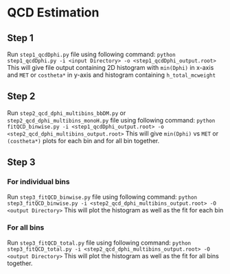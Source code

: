 # QCD Estimation
## Step 1
Run ``step1_qcdDphi.py`` file using following command:
```python step1_qcdDphi.py -i <input Directory> -o <step1_qcdDphi_output.root>```
This will give file output containing 2D histogram with ``min(Dphi)`` in x-axis and ``MET`` or ``costheta*`` in y-axis and histogram containing ``h_total_mcweight``

## Step 2
Run ``step2_qcd_dphi_multibins_bbDM.py`` or ``step2_qcd_dphi_multibins_monoH.py``  file using following command:
```python fitQCD_binwise.py -i <step1_qcdDphi_output.root> -o <step2_qcd_dphi_multibins_output.root>```
This will give ``min(Dphi)`` vs ``MET`` or ``(costheta*)`` plots for each bin and for all bin together.

## Step 3

### For individual bins
Run ``step3_fitQCD_binwise.py`` file using following command:
```python step3_fitQCD_binwise.py -i <step2_qcd_dphi_multibins_output.root> -O <output Directory>```
This will plot the histogram as well as the fit for each bin
### For all bins 
Run ``step3_fitQCD_total.py`` file using following command:
```python step3_fitQCD_total.py -i <step2_qcd_dphi_multibins_output.root> -O <output Directory>```
This will plot the histogram as well as the fit for all bins together.
